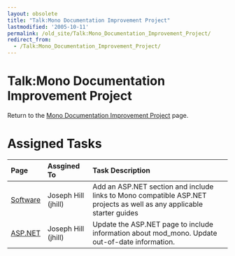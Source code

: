 ```yaml
---
layout: obsolete
title: "Talk:Mono Documentation Improvement Project"
lastmodified: '2005-10-11'
permalink: /old_site/Talk:Mono_Documentation_Improvement_Project/
redirect_from:
  - /Talk:Mono_Documentation_Improvement_Project/
---
```


Talk:Mono Documentation Improvement Project
===========================================

Return to the [Mono Documentation Improvement Project]({{site.github.url}}/old_site/Mono_Documentation_Improvement_Project "Mono Documentation Improvement Project") page.

Assigned Tasks
==============

|Page|Assgined To|Task Description|
|:---|:----------|:---------------|
|[Software]({{site.github.url}}/old_site/Software "Software")|Joseph Hill (jhill)|Add an ASP.NET section and include links to Mono compatible ASP.NET projects as well as any applicable starter guides|
|[ASP.NET]({{site.github.url}}/old_site/ASP.NET "ASP.NET")|Joseph Hill (jhill)|Update the ASP.NET page to include information about mod\_mono. Update out-of-date information.|



